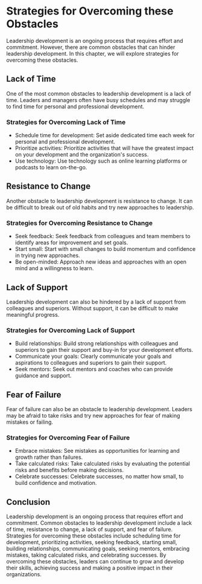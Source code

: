 Strategies for Overcoming these Obstacles
=====================================================================================================

Leadership development is an ongoing process that requires effort and commitment. However, there are common obstacles that can hinder leadership development. In this chapter, we will explore strategies for overcoming these obstacles.

Lack of Time
------------

One of the most common obstacles to leadership development is a lack of time. Leaders and managers often have busy schedules and may struggle to find time for personal and professional development.

### Strategies for Overcoming Lack of Time

* Schedule time for development: Set aside dedicated time each week for personal and professional development.
* Prioritize activities: Prioritize activities that will have the greatest impact on your development and the organization's success.
* Use technology: Use technology such as online learning platforms or podcasts to learn on-the-go.

Resistance to Change
--------------------

Another obstacle to leadership development is resistance to change. It can be difficult to break out of old habits and try new approaches to leadership.

### Strategies for Overcoming Resistance to Change

* Seek feedback: Seek feedback from colleagues and team members to identify areas for improvement and set goals.
* Start small: Start with small changes to build momentum and confidence in trying new approaches.
* Be open-minded: Approach new ideas and approaches with an open mind and a willingness to learn.

Lack of Support
---------------

Leadership development can also be hindered by a lack of support from colleagues and superiors. Without support, it can be difficult to make meaningful progress.

### Strategies for Overcoming Lack of Support

* Build relationships: Build strong relationships with colleagues and superiors to gain their support and buy-in for your development efforts.
* Communicate your goals: Clearly communicate your goals and aspirations to colleagues and superiors to gain their support.
* Seek mentors: Seek out mentors and coaches who can provide guidance and support.

Fear of Failure
---------------

Fear of failure can also be an obstacle to leadership development. Leaders may be afraid to take risks and try new approaches for fear of making mistakes or failing.

### Strategies for Overcoming Fear of Failure

* Embrace mistakes: See mistakes as opportunities for learning and growth rather than failures.
* Take calculated risks: Take calculated risks by evaluating the potential risks and benefits before making decisions.
* Celebrate successes: Celebrate successes, no matter how small, to build confidence and motivation.

Conclusion
----------

Leadership development is an ongoing process that requires effort and commitment. Common obstacles to leadership development include a lack of time, resistance to change, a lack of support, and fear of failure. Strategies for overcoming these obstacles include scheduling time for development, prioritizing activities, seeking feedback, starting small, building relationships, communicating goals, seeking mentors, embracing mistakes, taking calculated risks, and celebrating successes. By overcoming these obstacles, leaders can continue to grow and develop their skills, achieving success and making a positive impact in their organizations.
